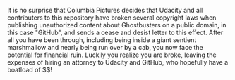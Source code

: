 It is no surprise that Columbia Pictures decides that Udacity and all contributers to this repository have broken several copyright laws when publishing unauthorized content about Ghostbusters on a public domain, in this case "GitHub", and sends a cease and desist letter to this effect.  After all you have been through, including being inside a giant sentient marshmallow and nearly being run over by a cab, you now face the potential for financial ruin.  Luckily you realize you are broke, leaving the expenses of hiring an attorney to Udacity and GitHub, who hopefully have a boatload of $$!